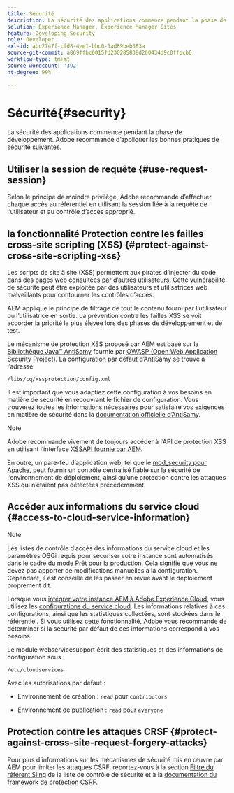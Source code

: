 ```yaml
---
title: Sécurité
description: La sécurité des applications commence pendant la phase de développement.
solution: Experience Manager, Experience Manager Sites
feature: Developing,Security
role: Developer
exl-id: abc2747f-cfd8-4ee1-bbc0-5ad89beb383a
source-git-commit: a869ffbc6015fd230285838d260434d9c0ffbcb0
workflow-type: tm+mt
source-wordcount: '392'
ht-degree: 99%

---
```


# Sécurité{#security}

La sécurité des applications commence pendant la phase de développement. Adobe recommande d’appliquer les bonnes pratiques de sécurité suivantes.

## Utiliser la session de requête {#use-request-session}

Selon le principe de moindre privilège, Adobe recommande d’effectuer chaque accès au référentiel en utilisant la session liée à la requête de l’utilisateur et au contrôle d’accès approprié.

## la fonctionnalité Protection contre les failles cross-site scripting (XSS) {#protect-against-cross-site-scripting-xss}

Les scripts de site à site (XSS) permettent aux pirates d’injecter du code dans des pages web consultées par d’autres utilisateurs. Cette vulnérabilité de sécurité peut être exploitée par des utilisateurs et utilisatrices web malveillants pour contourner les contrôles d’accès.

AEM applique le principe de filtrage de tout le contenu fourni par l’utilisateur ou l’utilisatrice en sortie. La prévention contre les failles XSS se voit accorder la priorité la plus élevée lors des phases de développement et de test.

Le mécanisme de protection XSS proposé par AEM est basé sur la [Bibliothèque Java™ AntiSamy](https://wiki.owasp.org/index.php/Category:OWASP_AntiSamy_Project) fournie par [OWASP (Open Web Application Security Project)](https://owasp.org/). La configuration par défaut d’AntiSamy se trouve à l’adresse

`/libs/cq/xssprotection/config.xml`

Il est important que vous adaptiez cette configuration à vos besoins en matière de sécurité en recouvrant le fichier de configuration. Vous trouverez toutes les informations nécessaires pour satisfaire vos exigences en matière de sécurité dans la [documentation officielle d’AntiSamy](https://wiki.owasp.org/index.php/Category:OWASP_AntiSamy_Project).

>[!NOTE]
>
>Adobe recommande vivement de toujours accéder à l’API de protection XSS en utilisant l’interface [XSSAPI fournie par AEM](https://developer.adobe.com/experience-manager/reference-materials/6-5-lts/javadoc/com/adobe/granite/xss/XSSAPI.html).

En outre, un pare-feu d’application web, tel que le [mod_security pour Apache](https://www.modsecurity.org), peut fournir un contrôle centralisé fiable sur la sécurité de l’environnement de déploiement, ainsi qu’une protection contre les attaques XSS qui n’étaient pas détectées précédemment.

## Accéder aux informations du service cloud {#access-to-cloud-service-information}

>[!NOTE]
>
>Les listes de contrôle d’accès des informations du service cloud et les paramètres OSGi requis pour sécuriser votre instance sont automatisés dans le cadre du [mode Prêt pour la production](/help/sites-administering/production-ready.md). Cela signifie que vous ne devez pas apporter de modifications manuelles à la configuration. Cependant, il est conseillé de les passer en revue avant le déploiement proprement dit.

Lorsque vous [intégrer votre instance AEM à Adobe Experience Cloud](/help/sites-administering/marketing-cloud.md), vous utilisez les [configurations du service cloud](/help/sites-developing/extending-cloud-config.md). Les informations relatives à ces configurations, ainsi que les statistiques collectées, sont stockées dans le référentiel. Si vous utilisez cette fonctionnalité, Adobe vous recommande de déterminer si la sécurité par défaut de ces informations correspond à vos besoins.

Le module webservicesupport écrit des statistiques et des informations de configuration sous :

`/etc/cloudservices`

Avec les autorisations par défaut :

* Environnement de création : `read` pour `contributors`

* Environnement de publication : `read` pour `everyone`

## Protection contre les attaques CRSF {#protect-against-cross-site-request-forgery-attacks}

Pour plus d’informations sur les mécanismes de sécurité mis en œuvre par AEM pour limiter les attaques CSRF, reportez-vous à la section [Filtre du référent Sling](/help/sites-administering/security-checklist.md#protect-against-cross-site-request-forgery) de la liste de contrôle de sécurité et à la [documentation du framework de protection CSRF](/help/sites-developing/csrf-protection.md).
